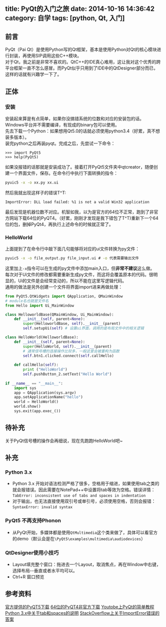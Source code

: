 title: PyQt的入门之旅
date: 2014-10-16 14:36:42
category: 自学
tags: [python, Qt, 入门]
---
前言
---------
PyQt（Pai Qt）是使用Python写的Qt框架，基本是使用Python对Qt的核心模块进行封装，再使用SIP调用这些C++模块。  
对于Qt，我之前是非常不喜欢的。QtC++的IDE真心难用，这让我对这个优秀的跨平台框架一直不怎么感冒。而PyQt似乎只用到了IDE中的QtDesigner部分而已，这样的话就有兴趣学一下了。

<!--more-->
正体
--------
### 安装
安装起来算是有点简单，如果你没搞错系统的位数和对应的安装包的话。Windows平台并不需要编译，有现成的binary包可以使用。     
先去下载一个Python：如果想用Qt5.0的话就必须使用python3.4（好累，真不想装多版本）。  
装完python之后再装pyqt。完成之后，先尝试一下命令：
```
>>> import PyQt5
>>> help(PyQt5)
```
如果没报错的话那就是安装成功了。接着打开PyQt5文件夹中qtcreator，随便创建一个界面文件，保存。在命令行中执行下面转换的指令：
```cmd
pyuic5 -x -o xx.py xx.ui
```
然后我就出现这样子的错误T^T:
```
ImportError: DLL load failed: %1 is not a valid Win32 application
```
最后发现是机器位数不对应。机智如我，以为是官方的64位不正常，跑到了非官方网站下载64位的PyQT4。（好累，刚刚才发现是我下错包了T^T)重新下一个64位的包，删掉PyQt4，再执行上述命令的时候就正常了。

### HelloWorld
上面提到了在命令行中敲下面几句能够将对应的ui文件转换为py文件：
```cmd
pyuic5 -x -o file_output.py file_input.ui # -o 代表需要输出文件
```
这里加上`-x`指令可以在生成的py文件中添加main入口，但**非常不建议**这么做。  
每次对于Ui文件的修改都需要重新生成py文件，而这将会覆盖原本的代码。很明显的，Ui的文件是会经常变动的，所以不能在这里写逻辑代码。  
通用的做法是另外创建一个文件将界面import进来再做处理：  
```python
from PyQt5.QtWidgets import QApplication, QMainWindow
# module名也就是文件名
from Hello import Ui_MainWindow

class HelloworldBase(QMainWindow, Ui_MainWindow):
    def __init__(self, parent=None):
        super(HelloworldBase, self).__init__(parent)
        self.setupUi(self) # 设置ui界面，调用的是布局文件中的相关逻辑

class HelloWorld(HelloworldBase):
    def __init__(self, parent=None):
        super(HelloWorld, self).__init__(parent)
        # 通常信号槽的连接操作比较多，一般这里会被重构为函数
        self.btn1.clicked.connect(self.callHello) 
	
    def callHello(self):
        print ("HelloWorld")
        self.pushButton_2.setText("Hello World")
		
if __name__ == "__main__":
    import sys
    app = QApplication(sys.argv)
    app.setApplicationName("hello")
    world = HelloWorld()
    world.show()
    sys.exit(app.exec_())
```

待补充
-------------
关于PyQt信号槽的操作会再细说，现在先跑跑HelloWorld吧~

补充
-----------
### Python 3.x
- Python 3.x 开始对语法检测严格了很多，空格用于缩进，如果使用tab之类的就会报错误。因此需要在NotePad++中设置将tab等效为空格。错误详情：`TabError: inconsistent use of tabs and spaces in indentation`
- 对于输出，也无法直接使用双引号或单引号，必须使用空格，否则会报错：`SyntaxError: invalid syntax`

### PyQt5 不再支持Phonon
- 从PyQt开始，多媒体都是使用`QtMultimedia`这个类来做了，具体可以看官方的demo（默认会是在`\PyQt5\examples\multimedia\audiodevices`）


### QtDesigner使用小技巧
- Layout填充整个窗口：拖进去一个Layout，取消焦点，再在Window中右键，选择布局--垂直或者水平均可以。
- Ctrl+R 窗口预览

参考资料
----------
[官方提供的PyQT5下载][pyqt5]
[64位的PyQT4非官方下载][2]
[Youtobe上PyQt的简单教程][1]
[Python 3.x中关于tab和spaces的说明][tabs]
[StackOverflow上关于ImportError错误的答案][3]

[1]: www.youtube.com/watch?v=GLqrzLIIW2E&list=UUPme28sMOcWS50CgtTWUZIw
[2]: http://www.lfd.uci.edu/~gohlke/pythonlibs/#pyqt
[3]: http://stackoverflow.com/questions/4381936/pyqt4-and-64-bit-python
[pyqt5]: http://www.riverbankcomputing.com/software/pyqt/download5
[tabs]: http://legacy.python.org/dev/peps/pep-0008/#tabs-or-spaces
